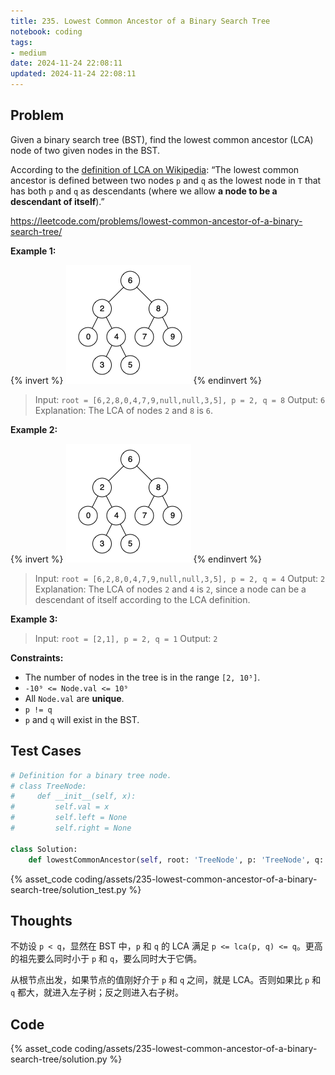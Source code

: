 ```yaml
---
title: 235. Lowest Common Ancestor of a Binary Search Tree
notebook: coding
tags:
- medium
date: 2024-11-24 22:08:11
updated: 2024-11-24 22:08:11
---
```

## Problem

Given a binary search tree (BST), find the lowest common ancestor (LCA) node of two given nodes in the BST.

According to the [definition of LCA on Wikipedia](https://en.wikipedia.org/wiki/Lowest_common_ancestor): “The lowest common ancestor is defined between two nodes `p` and `q` as the lowest node in `T` that has both `p` and `q` as descendants (where we allow **a node to be a descendant of itself**).”

<https://leetcode.com/problems/lowest-common-ancestor-of-a-binary-search-tree/>

**Example 1:**

{% invert %}
![case1](assets/235-lowest-common-ancestor-of-a-binary-search-tree/case1.png)
{% endinvert %}

> Input: `root = [6,2,8,0,4,7,9,null,null,3,5], p = 2, q = 8`
> Output: `6`
> Explanation: The LCA of nodes `2` and `8` is `6`.

**Example 2:**

{% invert %}
![case2](assets/235-lowest-common-ancestor-of-a-binary-search-tree/case1.png)
{% endinvert %}

> Input: `root = [6,2,8,0,4,7,9,null,null,3,5], p = 2, q = 4`
> Output: `2`
> Explanation: The LCA of nodes `2` and `4` is `2`, since a node can be a descendant of itself according to the LCA definition.

**Example 3:**

> Input: `root = [2,1], p = 2, q = 1`
> Output: `2`

**Constraints:**

- The number of nodes in the tree is in the range `[2, 10⁵]`.
- `-10⁹ <= Node.val <= 10⁹`
- All `Node.val` are **unique**.
- `p != q`
- `p` and `q` will exist in the BST.

## Test Cases

``` python
# Definition for a binary tree node.
# class TreeNode:
#     def __init__(self, x):
#         self.val = x
#         self.left = None
#         self.right = None

class Solution:
    def lowestCommonAncestor(self, root: 'TreeNode', p: 'TreeNode', q: 'TreeNode') -> 'TreeNode':
```

{% asset_code coding/assets/235-lowest-common-ancestor-of-a-binary-search-tree/solution_test.py %}

## Thoughts

不妨设 `p < q`，显然在 BST 中，`p` 和 `q` 的 LCA 满足 `p <= lca(p, q) <= q`。更高的祖先要么同时小于 `p` 和 `q`，要么同时大于它俩。

从根节点出发，如果节点的值刚好介于 `p` 和 `q` 之间，就是 LCA。否则如果比 `p` 和 `q` 都大，就进入左子树；反之则进入右子树。

## Code

{% asset_code coding/assets/235-lowest-common-ancestor-of-a-binary-search-tree/solution.py %}
